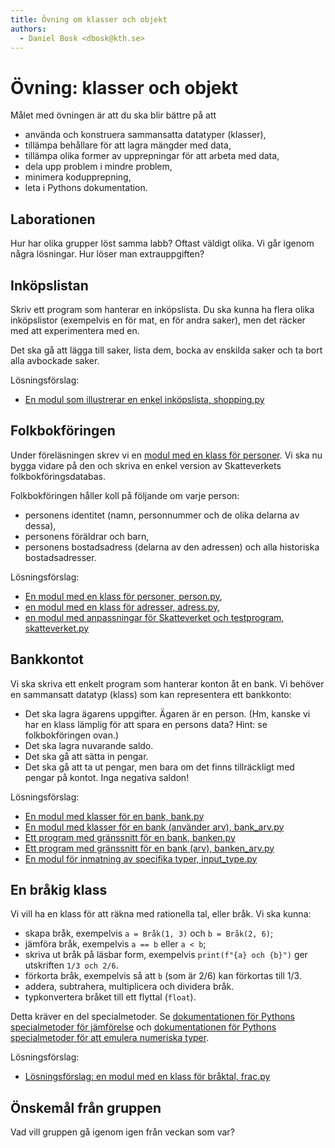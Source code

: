```yaml
---
title: Övning om klasser och objekt
authors:
  - Daniel Bosk <dbosk@kth.se>
---
```

# Övning: klasser och objekt

Målet med övningen är att du ska blir bättre på att

  - använda och konstruera sammansatta datatyper (klasser),
  - tillämpa behållare för att lagra mängder med data,
  - tillämpa olika former av upprepningar för att arbeta med data,
  - dela upp problem i mindre problem,
  - minimera kodupprepning,
  - leta i Pythons dokumentation.


## Laborationen

Hur har olika grupper löst samma labb? Oftast väldigt olika. Vi går igenom 
några lösningar. Hur löser man extrauppgiften?


## Inköpslistan

Skriv ett program som hanterar en inköpslista. Du ska kunna ha flera olika 
inköpslistor (exempelvis en för mat, en för andra saker), men det räcker med 
att experimentera med en.

Det ska gå att lägga till saker, lista dem, bocka av enskilda saker och ta bort 
alla avbockade saker.

Lösningsförslag:

  - [En modul som illustrerar en enkel inköpslista, shopping.py][shopping.py]

[shopping.py]: https://github.com/dbosk/intropy/blob/master/modules/classes/tutorial/shopping.py


## Folkbokföringen

Under föreläsningen skrev vi en [modul med en klass för 
personer][person_old.py]. Vi ska nu bygga vidare på den och skriva en enkel 
version av Skatteverkets folkbokföringsdatabas.

[person_old.py]: https://github.com/dbosk/intropy/blob/master/modules/classes/slides/examples/person.py

Folkbokföringen håller koll på följande om varje person:

  - personens identitet (namn, personnummer och de olika delarna av dessa),
  - personens föräldrar och barn,
  - personens bostadsadress (delarna av den adressen) och alla historiska 
    bostadsadresser.

Lösningsförslag:

  - [En modul med en klass för personer, person.py][person.py],
  - [en modul med en klass för adresser, adress.py][adress.py],
  - [en modul med anpassningar för Skatteverket och testprogram, skatteverket.py][skatteverket.py]

[person.py]: https://github.com/dbosk/intropy/blob/master/modules/classes/tutorial/person.py
[adress.py]: https://github.com/dbosk/intropy/blob/master/modules/classes/tutorial/adress.py
[skatteverket.py]: https://github.com/dbosk/intropy/blob/master/modules/classes/tutorial/skatteverket.py


## Bankkontot

Vi ska skriva ett enkelt program som hanterar konton åt en bank. Vi behöver en 
sammansatt datatyp (klass) som kan representera ett bankkonto:

  - Det ska lagra ägarens uppgifter. Ägaren är en person. (Hm, kanske vi har en 
    klass lämplig för att spara en persons data? Hint: se folkbokföringen 
    ovan.)
  - Det ska lagra nuvarande saldo.
  - Det ska gå att sätta in pengar.
  - Det ska gå att ta ut pengar, men bara om det finns tillräckligt med pengar 
    på kontot. Inga negativa saldon!

Lösningsförslag:

  - [En modul med klasser för en bank, bank.py][bank.py]
  - [En modul med klasser för en bank (använder arv), bank_arv.py][bank_arv.py]
  - [Ett program med gränssnitt för en bank, banken.py][banken.py]
  - [Ett program med gränssnitt för en bank (arv), banken_arv.py][banken_arv.py]
  - [En modul för inmatning av specifika typer, input_type.py][input_type.py]

[bank.py]: https://github.com/dbosk/intropy/blob/master/modules/classes/tutorial/bank.py
[bank_arv.py]: https://github.com/dbosk/intropy/blob/master/modules/classes/tutorial/bank_arv.py
[banken.py]: https://github.com/dbosk/intropy/blob/master/modules/classes/tutorial/banken.py
[banken_arv.py]: https://github.com/dbosk/intropy/blob/master/modules/classes/tutorial/banken_arv.py
[input_type.py]: https://github.com/dbosk/intropy/blob/master/modules/classes/tutorial/input_type.py


## En bråkig klass

Vi vill ha en klass för att räkna med rationella tal, eller bråk. Vi ska kunna:

  - skapa bråk, exempelvis `a = Bråk(1, 3)` och `b = Bråk(2, 6)`;
  - jämföra bråk, exempelvis `a == b` eller `a < b`;
  - skriva ut bråk på läsbar form, exempelvis `print(f"{a} och {b}")` ger 
    utskriften `1/3 och 2/6`.
  - förkorta bråk, exempelvis så att `b` (som är 2/6) kan förkortas till 1/3.
  - addera, subtrahera, multiplicera och dividera bråk.
  - typkonvertera bråket till ett flyttal (`float`).

Detta kräver en del specialmetoder. Se [dokumentationen för Pythons 
specialmetoder för jämförelse][doc-cmp] och [dokumentationen för Pythons 
specialmetoder för att emulera numeriska typer][doc-numtypemethods].

[doc-cmp]: https://docs.python.org/3/reference/datamodel.html#object.__lt__
[doc-numtypemethods]: https://docs.python.org/3/reference/datamodel.html#emulating-numeric-types

Lösningsförslag:

  - [Lösningsförslag: en modul med en klass för bråktal, frac.py][frac.py]

[frac.py]: https://github.com/dbosk/intropy/blob/master/modules/classes/tutorial/frac.py


## Önskemål från gruppen

Vad vill gruppen gå igenom igen från veckan som var?
